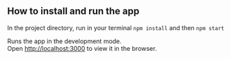 ## How to install and run the app
In the project directory, run in your terminal `npm install` and then `npm start`

Runs the app in the development mode.<br />
Open [http://localhost:3000](http://localhost:3000) to view it in the browser.
